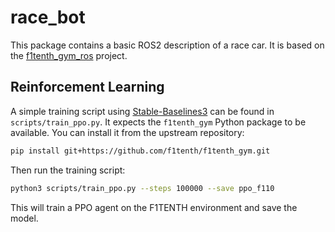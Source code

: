 # race_bot

This package contains a basic ROS2 description of a race car. It is based on the
[f1tenth_gym_ros](https://github.com/f1tenth/f1tenth_gym_ros) project.

## Reinforcement Learning

A simple training script using [Stable-Baselines3](https://github.com/DLR-RM/stable-baselines3)
can be found in `scripts/train_ppo.py`. It expects the `f1tenth_gym` Python
package to be available. You can install it from the upstream repository:

```bash
pip install git+https://github.com/f1tenth/f1tenth_gym.git
```

Then run the training script:

```bash
python3 scripts/train_ppo.py --steps 100000 --save ppo_f110
```

This will train a PPO agent on the F1TENTH environment and save the model.
